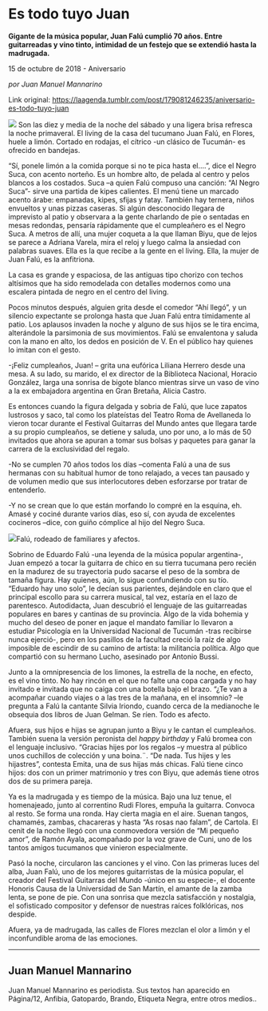 # Es todo tuyo Juan

**Gigante de la música popular, Juan Falú cumplió 70 años. Entre guitarreadas y vino tinto, intimidad de un festejo que se extendió hasta la madrugada.**

15 de octubre de 2018 - Aniversario

_por Juan Manuel Mannarino_

Link original: https://laagenda.tumblr.com/post/179081246235/aniversario-es-todo-tuyo-juan

![](https://64.media.tumblr.com/b3bdc3cbd2d603eebb16456544d2cf8e/tumblr_inline_pgp65vATyd1t6q87u_500.jpg)
Son las diez y media de la noche del sábado y una ligera brisa refresca la noche primaveral. El living de la casa del tucumano Juan Falú, en Flores, huele a limón. Cortado en rodajas, el cítrico -un clásico de Tucumán- es ofrecido en bandejas.

“Sí, ponele limón a la comida porque si no te pica hasta el….”, dice el Negro Suca, con acento norteño. Es un hombre alto, de pelada al centro y pelos blancos a los costados. Suca –a quien Falú compuso una canción: “Al Negro Suca”- sirve una partida de kipes calientes. El menú tiene un marcado acento árabe: empanadas, kipes, sfijas y fatay. También hay ternera, niños envueltos y unas pizzas caseras. Si algún desconocido llegara de imprevisto al patio y observara a la gente charlando de pie o sentadas en mesas redondas, pensaría rápidamente que el cumpleañero es el Negro Suca. A metros de allí, una mujer coqueta a la que llaman Biyu, que de lejos se parece a Adriana Varela, mira el reloj y luego calma la ansiedad con palabras suaves. Ella es la que recibe a la gente en el living. Ella, la mujer de Juan Falú, es la anfitriona. 

La casa es grande y espaciosa, de las antiguas tipo chorizo con techos altísimos que ha sido remodelada con detalles modernos como una escalera pintada de negro en el centro del living. 

Pocos minutos después, alguien grita desde el comedor “Ahí llegó”, y un silencio expectante se prolonga hasta que Juan Falú entra tímidamente al patio. Los aplausos invaden la noche y alguno de sus hijos se le tira encima, alterándole la parsimonia de sus movimientos. Falú se envalentona y saluda con la mano en alto, los dedos en posición de V. En el público hay quienes lo imitan con el gesto.

-¡Feliz cumpleaños, Juan! – grita una eufórica Liliana Herrero desde una mesa. A su lado, su marido, el ex director de la Biblioteca Nacional, Horacio González, larga una sonrisa de bigote blanco mientras sirve un vaso de vino a la ex embajadora argentina en Gran Bretaña, Alicia Castro.

Es entonces cuando la figura delgada y sobria de Falú, que luce zapatos lustrosos y saco, tal como los plateístas del Teatro Roma de Avellaneda lo vieron tocar durante el Festival Guitarras del Mundo antes que llegara tarde a su propio cumpleaños, se detiene y saluda, uno por uno, a lo más de 50 invitados que ahora se apuran a tomar sus bolsas y paquetes para ganar la carrera de la exclusividad del regalo.

-No se cumplen 70 años todos los días –comenta Falú a una de sus hermanas con su habitual humor de tono relajado, a veces tan pausado y de volumen medio que sus interlocutores deben esforzarse por tratar de entenderlo. 

-Y no se crean que lo que están morfando lo compré en la esquina, eh. Amasé y cociné durante varios días, eso sí, con ayuda de excelentes cocineros –dice, con guiño cómplice al hijo del Negro Suca. 

![](https://64.media.tumblr.com/45f49fb4244cb5baefe493ef9597dc79/tumblr_inline_pgngoh6q4J1t6q87u_500.jpg)Falú, rodeado de familiares y afectos.



Sobrino de Eduardo Falú -una leyenda de la música popular argentina-, Juan empezó a tocar la guitarra de chico en su tierra tucumana pero recién en la madurez de su trayectoria pudo sacarse el peso de la sombra de tamaña figura. Hay quienes, aún, lo sigue confundiendo con su tío. “Eduardo hay uno solo”, le decían sus parientes, dejándole en claro que el principal escollo para su carrera musical, tal vez, estaría en el lazo de parentesco. Autodidacta, Juan descubrió el lenguaje de las guitarreadas populares en bares y cantinas de su provincia. Algo de la vida bohemia y mucho del deseo de poner en jaque el mandato familiar lo llevaron a estudiar Psicología en la Universidad Nacional de Tucumán -tras recibirse nunca ejerció-, pero en los pasillos de la facultad creció la raíz de algo imposible de escindir de su camino de artista: la militancia política. Algo que compartió con su hermano Lucho, asesinado por Antonio Bussi. 

Junto a la omnipresencia de los limones, la estrella de la noche, en efecto, es el vino tinto. No hay rincón en el que no falte una copa cargada y no hay invitado e invitada que no caiga con una botella bajo el brazo. “¿Te van a acompañar cuando viajes o a las tres de la mañana, en el insomnio? –le pregunta a Falú la cantante Silvia Iriondo, cuando cerca de la medianoche le obsequia dos libros de Juan Gelman. Se ríen. Todo es afecto.  

Afuera, sus hijos e hijas se agrupan junto a Biyu y le cantan el cumpleaños. También suena la versión peronista del *happy birthday* y Falú bromea con el lenguaje inclusivo. “Gracias hijes por los regalos –y muestra al público unos cuchillos de colección y una boina.¨. “De nada. Tus hijes y les hijastres”, contesta Emita, una de sus hijas más chicas. Falú tiene cinco hijos: dos con un primer matrimonio y tres con Biyu, que además tiene otros dos de su primera pareja. 

Ya es  la madrugada y es tiempo de la música. Bajo una luz tenue, el homenajeado, junto al correntino Rudi Flores, empuña la guitarra. Convoca al resto. Se forma una ronda. Hay cierta magia en el aire. Suenan tangos, chamamés, zambas, chacareras y hasta “As rosas nao falam”, de Cartola. El cenit de la noche llegó con una conmovedora versión de “Mi pequeño amor”, de Ramón Ayala, acompañado por la voz grave de Cuni, uno de los tantos amigos tucumanos que vinieron especialmente. 

Pasó la noche, circularon las canciones y el vino. Con las primeras luces del alba, Juan Falú, uno de los mejores guitarristas de la música popular, el creador del Festival Guitarras del Mundo -único en su especie-, el docente Honoris Causa de la Universidad de San Martín, el amante de la zamba lenta, se pone de pie. Con una sonrisa que mezcla satisfacción y nostalgia, el sofisticado compositor y defensor de nuestras raíces folklóricas, nos despide. 

Afuera, ya de madrugada, las calles de Flores mezclan el olor a limón y el inconfundible aroma de las emociones. 



---

 Juan Manuel Mannarino
----------------------

 Juan Manuel Mannarino es periodista. Sus textos han aparecido en Página/12, Anfibia, Gatopardo, Brando, Etiqueta Negra, entre otros medios..


